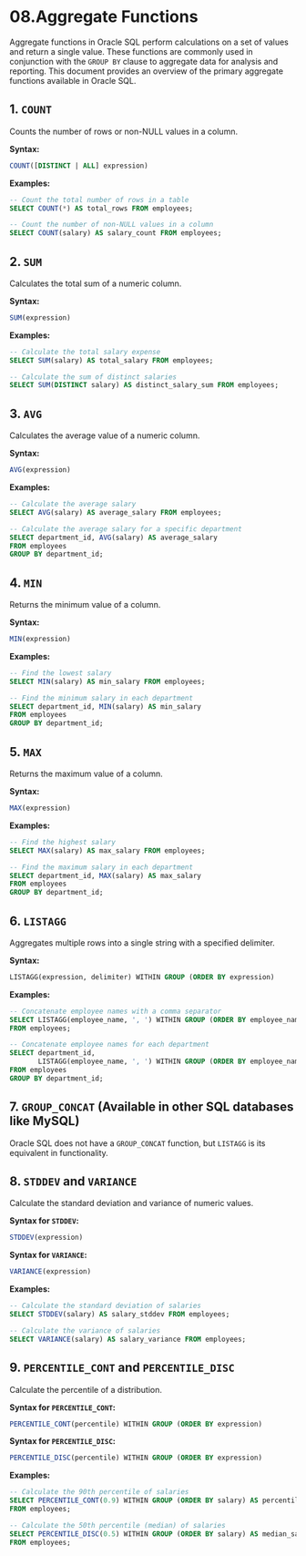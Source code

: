 # 08.Aggregate Functions
Aggregate functions in Oracle SQL perform calculations on a set of values and return a single value. These functions are commonly used in conjunction with the `GROUP BY` clause to aggregate data for analysis and reporting. This document provides an overview of the primary aggregate functions available in Oracle SQL.

## 1. `COUNT`

Counts the number of rows or non-NULL values in a column.

**Syntax:**
```sql
COUNT([DISTINCT | ALL] expression)
```

**Examples:**
```sql
-- Count the total number of rows in a table
SELECT COUNT(*) AS total_rows FROM employees;

-- Count the number of non-NULL values in a column
SELECT COUNT(salary) AS salary_count FROM employees;
```

## 2. `SUM`

Calculates the total sum of a numeric column.

**Syntax:**
```sql
SUM(expression)
```

**Examples:**
```sql
-- Calculate the total salary expense
SELECT SUM(salary) AS total_salary FROM employees;

-- Calculate the sum of distinct salaries
SELECT SUM(DISTINCT salary) AS distinct_salary_sum FROM employees;
```

## 3. `AVG`

Calculates the average value of a numeric column.

**Syntax:**
```sql
AVG(expression)
```

**Examples:**
```sql
-- Calculate the average salary
SELECT AVG(salary) AS average_salary FROM employees;

-- Calculate the average salary for a specific department
SELECT department_id, AVG(salary) AS average_salary
FROM employees
GROUP BY department_id;
```

## 4. `MIN`

Returns the minimum value of a column.

**Syntax:**
```sql
MIN(expression)
```

**Examples:**
```sql
-- Find the lowest salary
SELECT MIN(salary) AS min_salary FROM employees;

-- Find the minimum salary in each department
SELECT department_id, MIN(salary) AS min_salary
FROM employees
GROUP BY department_id;
```

## 5. `MAX`

Returns the maximum value of a column.

**Syntax:**
```sql
MAX(expression)
```

**Examples:**
```sql
-- Find the highest salary
SELECT MAX(salary) AS max_salary FROM employees;

-- Find the maximum salary in each department
SELECT department_id, MAX(salary) AS max_salary
FROM employees
GROUP BY department_id;
```

## 6. `LISTAGG`

Aggregates multiple rows into a single string with a specified delimiter.

**Syntax:**
```sql
LISTAGG(expression, delimiter) WITHIN GROUP (ORDER BY expression)
```

**Examples:**
```sql
-- Concatenate employee names with a comma separator
SELECT LISTAGG(employee_name, ', ') WITHIN GROUP (ORDER BY employee_name) AS employee_names
FROM employees;

-- Concatenate employee names for each department
SELECT department_id,
       LISTAGG(employee_name, ', ') WITHIN GROUP (ORDER BY employee_name) AS employee_names
FROM employees
GROUP BY department_id;
```

## 7. `GROUP_CONCAT` (Available in other SQL databases like MySQL)

Oracle SQL does not have a `GROUP_CONCAT` function, but `LISTAGG` is its equivalent in functionality.

## 8. `STDDEV` and `VARIANCE`

Calculate the standard deviation and variance of numeric values.

**Syntax for `STDDEV`:**
```sql
STDDEV(expression)
```

**Syntax for `VARIANCE`:**
```sql
VARIANCE(expression)
```

**Examples:**
```sql
-- Calculate the standard deviation of salaries
SELECT STDDEV(salary) AS salary_stddev FROM employees;

-- Calculate the variance of salaries
SELECT VARIANCE(salary) AS salary_variance FROM employees;
```

## 9. `PERCENTILE_CONT` and `PERCENTILE_DISC`

Calculate the percentile of a distribution.

**Syntax for `PERCENTILE_CONT`:**
```sql
PERCENTILE_CONT(percentile) WITHIN GROUP (ORDER BY expression)
```

**Syntax for `PERCENTILE_DISC`:**
```sql
PERCENTILE_DISC(percentile) WITHIN GROUP (ORDER BY expression)
```

**Examples:**
```sql
-- Calculate the 90th percentile of salaries
SELECT PERCENTILE_CONT(0.9) WITHIN GROUP (ORDER BY salary) AS percentile_90
FROM employees;

-- Calculate the 50th percentile (median) of salaries
SELECT PERCENTILE_DISC(0.5) WITHIN GROUP (ORDER BY salary) AS median_salary
FROM employees;
```
